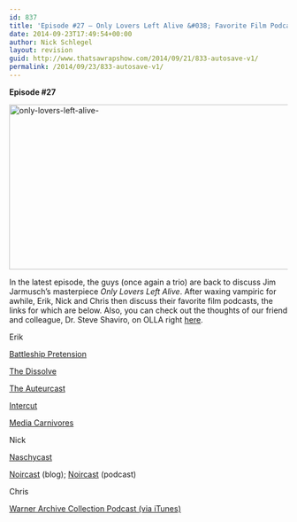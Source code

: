 ```yaml
---
id: 837
title: 'Episode #27 – Only Lovers Left Alive &#038; Favorite Film Podcasts'
date: 2014-09-23T17:49:54+00:00
author: Nick Schlegel
layout: revision
guid: http://www.thatsawrapshow.com/2014/09/21/833-autosave-v1/
permalink: /2014/09/23/833-autosave-v1/
---
```

**Episode #27**

[<img class="aligncenter size-large wp-image-839" src="http://www.thatsawrapshow.com/wp-content/uploads/2014/09/only-lovers-left-alive--1024x523.jpg" alt="only-lovers-left-alive-" width="584" height="298" srcset="http://www.thatsawrapshow.com/wp-content/uploads/2014/09/only-lovers-left-alive--1024x523.jpg 1024w, http://www.thatsawrapshow.com/wp-content/uploads/2014/09/only-lovers-left-alive--300x153.jpg 300w, http://www.thatsawrapshow.com/wp-content/uploads/2014/09/only-lovers-left-alive--600x307.jpg 600w, http://www.thatsawrapshow.com/wp-content/uploads/2014/09/only-lovers-left-alive--500x255.jpg 500w" sizes="(max-width: 584px) 100vw, 584px" />](http://www.thatsawrapshow.com/wp-content/uploads/2014/09/only-lovers-left-alive-.jpg)

In the latest episode, the guys (once again a trio) are back to discuss Jim Jarmusch&#8217;s masterpiece _Only Lovers Left Alive_. After waxing vampiric for awhile, Erik, Nick and Chris then discuss their favorite film podcasts, the links for which are below. Also, you can check out the thoughts of our friend and colleague, Dr. Steve Shaviro, on OLLA right <a href="http://www.shaviro.com/Blog/?p=1205" target="_blank">here</a>.

Erik

<a href="http://battleshippretension.com/about/" target="_blank">Battleship Pretension</a>

<a href="http://thedissolve.com/podcasts/" target="_blank">The Dissolve</a>

<a href="http://www.optigrab.org/2014/07/rip-auteurcast-2011-2014.html" target="_blank">The Auteurcast</a>

<a href="http://intercut.net/category/podcasts-2" target="_blank">Intercut</a>

<a href="http://mediacarnivores.com/the-show/" target="_blank">Media Carnivores</a>

Nick

<a href="http://naschycast.blogspot.com" target="_blank">Naschycast</a>

<a href="http://www.noircast.net" target="_blank">Noircast</a> (blog); <a href="http://outofthepast.libsyn.com" target="_blank">Noircast</a> (podcast)

Chris

<a href="https://itunes.apple.com/us/podcast/warner-archive-collection/id310063354?mt=2" target="_blank">Warner Archive Collection Podcast (via iTunes)</a>